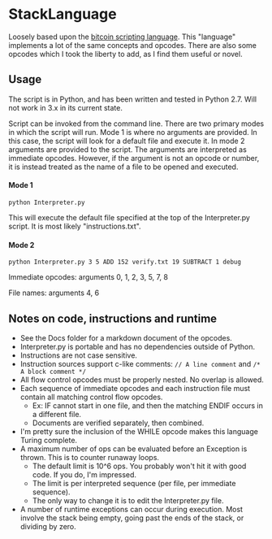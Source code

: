 # StackLanguage

Loosely based upon the [bitcoin scripting language](https://en.bitcoin.it/wiki/Script). This "language" implements a lot of the same concepts and opcodes. There are also some opcodes which I took the liberty to add, as I find them useful or novel.

## Usage

The script is in Python, and has been written and tested in Python 2.7. Will not work in 3.x in its current state.

Script can be invoked from the command line. There are two primary modes in which the script will run. Mode 1 is where no arguments are provided. In this case, the script will look for a default file and execute it. In mode 2 arguments are provided to the script. The arguments are interpreted as immediate opcodes. However, if the argument is not an opcode or number, it is instead treated as the name of a file to be opened and executed.

#### Mode 1
```
python Interpreter.py
```
This will execute the default file specified at the top of the Interpreter.py script. It is most likely "instructions.txt".

#### Mode 2
```
python Interpreter.py 3 5 ADD 152 verify.txt 19 SUBTRACT 1 debug
```
Immediate opcodes: arguments 0, 1, 2, 3, 5, 7, 8

File names: arguments 4, 6


## Notes on code, instructions and runtime

* See the Docs folder for a markdown document of the opcodes.
* Interpreter.py is portable and has no dependencies outside of Python.
* Instructions are not case sensitive.
* Instruction sources support c-like comments: ```// A line comment``` and ```/* A block comment */```
* All flow control opcodes must be properly nested. No overlap is allowed.
* Each sequence of immediate opcodes and each instruction file must contain all matching control flow opcodes.
    * Ex: IF cannot start in one file, and then the matching ENDIF occurs in a different file.
    * Documents are verified separately, then combined.
* I'm pretty sure the inclusion of the WHILE opcode makes this language Turing complete.
* A maximum number of ops can be evaluated before an Exception is thrown. This is to counter runaway loops.
    * The default limit is 10^6 ops. You probably won't hit it with good code. If you do, I'm impressed.
    * The limit is per interpreted sequence (per file, per immediate sequence).
    * The only way to change it is to edit the Interpreter.py file.
* A number of runtime exceptions can occur during execution. Most involve the stack being empty, going past the ends of the stack, or dividing by zero.
